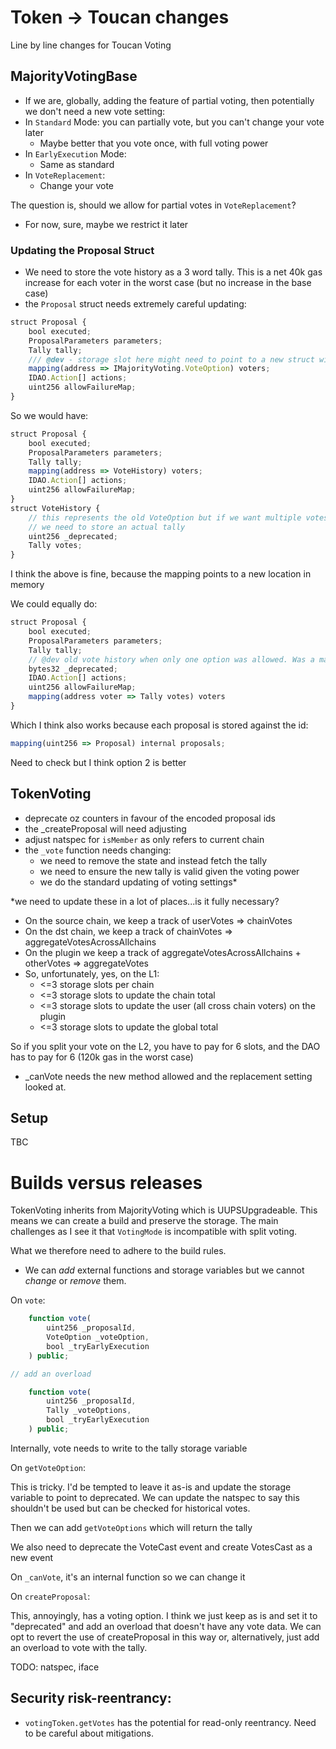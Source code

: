 # Token -> Toucan changes

Line by line changes for Toucan Voting


## MajorityVotingBase

- If we are, globally, adding the feature of partial voting, then potentially we don't need a new  vote setting:
- In `Standard` Mode: you can partially vote, but you can't change your vote later
    - Maybe better that you vote once, with full voting power
- In `EarlyExecution` Mode: 
    - Same as standard
- In `VoteReplacement`:
    - Change your vote

The question is, should we allow for partial votes in `VoteReplacement`?
- For now, sure, maybe we restrict it later


### Updating the Proposal Struct
- We need to store the vote history as a 3 word tally. This is a net 40k gas increase for each voter in the worst case (but no increase in the base case)
- the `Proposal` struct needs extremely careful updating:
```js
struct Proposal {
    bool executed;
    ProposalParameters parameters;
    Tally tally;
    /// @dev - storage slot here might need to point to a new struct with the first word as a _deprecated slot
    mapping(address => IMajorityVoting.VoteOption) voters;
    IDAO.Action[] actions;
    uint256 allowFailureMap;
}
```

So we would have:

```js
struct Proposal {
    bool executed;
    ProposalParameters parameters;
    Tally tally;
    mapping(address => VoteHistory) voters;
    IDAO.Action[] actions;
    uint256 allowFailureMap;
}
struct VoteHistory {
    // this represents the old VoteOption but if we want multiple votes per user 
    // we need to store an actual tally
    uint256 _deprecated;
    Tally votes;
}
```
I think the above is fine, because the mapping points to a new location in memory

We could equally do:

```js
struct Proposal {
    bool executed;
    ProposalParameters parameters;
    Tally tally;
    // @dev old vote history when only one option was allowed. Was a mapping of address => vote history
    bytes32 _deprecated;
    IDAO.Action[] actions;
    uint256 allowFailureMap;
    mapping(address voter => Tally votes) voters
}
```

Which I think also works because each proposal is stored against the id:

```js
mapping(uint256 => Proposal) internal proposals;
```
Need to check but I think option 2 is better

## TokenVoting

- deprecate oz counters in favour of the encoded proposal ids 
- the _createProposal will need adjusting 
- adjust natspec for `isMember` as only refers to current chain
- the `_vote` function needs changing:
    - we need to remove the state and instead fetch the tally
    - we need to ensure the new tally is valid given the voting power
    - we do the standard updating of voting settings*

*we need to update these in a lot of places...is it fully necessary?
- On the source chain, we keep a track of userVotes => chainVotes
- On the dst chain, we keep a track of chainVotes => aggregateVotesAcrossAllchains
- On the plugin we keep a track of aggregateVotesAcrossAllchains + otherVotes => aggregateVotes
- So, unfortunately, yes, on the L1:
    - <=3 storage slots per chain
    - <=3 storage slots to update the chain total
    - <=3 storage slots to update the user (all cross chain voters) on the plugin
    - <=3 storage slots to update the global total

So if you split your vote on the L2, you have to pay for 6 slots, and the DAO has to pay for 6 (120k gas in the worst case)

- _canVote needs the new method allowed and the replacement setting looked at. 

## Setup

TBC


# Builds versus releases

TokenVoting inherits from MajorityVoting which is UUPSUpgradeable. This means we can create a build and preserve the storage. The main challenges as I see it that `VotingMode` is incompatible with split voting.

What we therefore need to adhere to the build rules. 

- We can *add* external functions and storage variables but we cannot *change* or *remove* them.

On `vote`:

```js
    function vote(
        uint256 _proposalId,
        VoteOption _voteOption,
        bool _tryEarlyExecution
    ) public;

// add an overload

    function vote(
        uint256 _proposalId,
        Tally _voteOptions,
        bool _tryEarlyExecution
    ) public;
```
Internally, vote needs to write to the tally storage variable

On `getVoteOption`:

This is tricky. I'd be tempted to leave it as-is and update the storage variable to point to deprecated. We can update the natspec to say this shouldn't be used but can be checked for historical votes.


Then we can add `getVoteOptions` which will return the tally

We also need to deprecate the VoteCast event and create VotesCast as a new event

On `_canVote`, it's an internal function so we can change it


On `createProposal`:

This, annoyingly, has a voting option. I think we just keep as is and set it to "deprecated" and add an overload that doesn't have any vote data. We can opt to revert the use of createProposal in this way or, alternatively, just add an overload to vote with the tally. 


TODO: natspec, iface


## Security risk-reentrancy:

- `votingToken.getVotes` has the potential for read-only reentrancy. Need to be careful about mitigations. 
